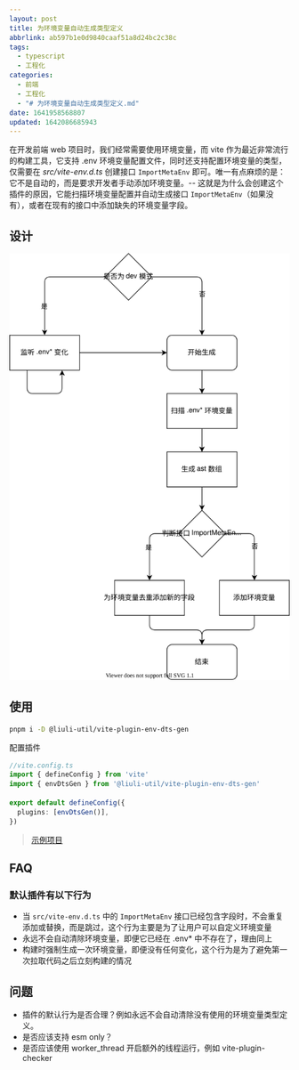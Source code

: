 ```yaml
---
layout: post
title: 为环境变量自动生成类型定义
abbrlink: ab597b1e0d9840caaf51a8d24bc2c38c
tags:
  - typescript
  - 工程化
categories:
  - 前端
  - 工程化
  - "# 为环境变量自动生成类型定义.md"
date: 1641958568807
updated: 1642086685943
---
```


在开发前端 web 项目时，我们经常需要使用环境变量，而 vite 作为最近非常流行的构建工具，它支持 .env 环境变量配置文件，同时还支持配置环境变量的类型，仅需要在 *src/vite-env.d.ts* 创建接口 `ImportMetaEnv` 即可。唯一有点麻烦的是：它不是自动的，而是要求开发者手动添加环境变量。-- 这就是为什么会创建这个插件的原因，它能扫描环境变量配置并自动生成接口 `ImportMetaEnv`（如果没有），或者在现有的接口中添加缺失的环境变量字段。

## 设计

![自动生成环境变量的类型定义.drawio.svg](/resources/cb37910cb2cc407498c0e8e26d1b0d3e.svg)

<!-- ![自动生成环境变量的类型定义 en.drawio.svg](:/1a72154bc9d5455fa1b6fe19615023ff) -->

## 使用

```sh
pnpm i -D @liuli-util/vite-plugin-env-dts-gen
```

配置插件

```ts
//vite.config.ts
import { defineConfig } from 'vite'
import { envDtsGen } from '@liuli-util/vite-plugin-env-dts-gen'

export default defineConfig({
  plugins: [envDtsGen()],
})
```

> [示例项目](https://github.com/rxliuli/liuli-tools/tree/master/examples/vite-plugin-env-dts-gen-example)

## FAQ

### 默认插件有以下行为

- 当 `src/vite-env.d.ts` 中的 `ImportMetaEnv` 接口已经包含字段时，不会重复添加或替换，而是跳过，这个行为主要是为了让用户可以自定义环境变量
- 永远不会自动清除环境变量，即便它已经在 .env\* 中不存在了，理由同上
- 构建时强制生成一次环境变量，即便没有任何变化，这个行为是为了避免第一次拉取代码之后立刻构建的情况

## 问题

- 插件的默认行为是否合理？例如永远不会自动清除没有使用的环境变量类型定义。
- 是否应该支持 esm only？
- 是否应该使用 worker\_thread 开启额外的线程运行，例如 vite-plugin-checker
